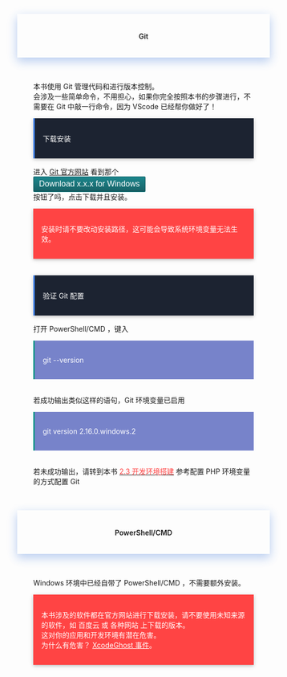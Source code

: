 <div style="text-align:center;padding-left:2rem;padding-right:2rem;padding-top:1rem;padding-bottom:1rem;box-shadow:0 8px 17px 0 rgba(76,124,226,.2), 0 6px 20px 0 rgba(49,115,211,.19)">
<h4 class="margin-top:5rem;"><span style="font-weight:600">Git</span></h4>
</div>
<br>
<div style="padding-left:2rem;padding-right:2rem;padding-top:1rem;">
    <p>
        本书使用 Git 管理代码和进行版本控制。
        <br>
        会涉及一些简单命令，不用担心，如果你完全按照本书的步骤进行，不需要在 Git 中敲一行命令，因为 VScode 已经帮你做好了！
        <br>
    </p>
    <div style="background-color:#1C2331;color:#fff;border-left:solid 3px #4285F4;padding-top:1rem;padding-bottom:1rem;margin-bottom:1rem;box-shadow:0 2px 5px 0 rgba(0,0,0,.16), 0 2px 10px 0 rgba(0,0,0,.12);">
        <p style="margin-left: 1rem;margin-right: 1rem;">
            <span>下载安装</span>
        </p>
    </div>
    <p>
        进入 <a href="https://git-scm.com/" target="_black" rel="noopener noreferrer">Git 官方网站</a> 
        看到那个 <button style="border-radius:2px;box-shadow:0 1px 0 #148a92;display:block;width:224px;padding:5px 0;font-size:16px;color:#fff;text-align:center;background-image:linear-gradient(#1c868c,#186368);border-top:solid 1px #085e64;border-right:solid 1px #1f6367;border-bottom:solid 1px #134143;border-left:solid 1px #1f6367;transition-duration:0.3s">Download x.x.x for Windows</button> 按钮了吗，点击下载并且安装。
    </p>
    <div style="background-color:#ff4444;color:#fff;padding-top:1rem;padding-bottom:1rem;margin-bottom:1rem;box-shadow:0 2px 5px 0 rgba(0,0,0,.16), 0 2px 10px 0 rgba(0,0,0,.12);">
        <p style="margin-left: 1rem;margin-right: 1rem;">
            <span>
                安装时请不要改动安装路径，这可能会导致系统环境变量无法生效。
            </span>
        </p>
    </div>
    <br>
    <div style="background-color:#1C2331;color:#fff;border-left:solid 3px #4285F4;padding-top:1rem;padding-bottom:1rem;margin-bottom:1rem;box-shadow:0 2px 5px 0 rgba(0,0,0,.16), 0 2px 10px 0 rgba(0,0,0,.12);">
        <p style="margin-left: 1rem;margin-right: 1rem;">
            <span>验证 Git 配置</span>
        </p>
    </div>
    <p>
        打开 PowerShell/CMD ，键入
    </p>
    <div style="background-color:rgba(63, 81, 181, 0.7);color:#fff;border-left:solid 3px #009688;padding-top:1rem;padding-bottom:1rem;">
        <p style="margin-left: 1rem;margin-right: 1rem;">
            <span>
                git --version
            </span>
        </p>
    </div>
    <br>
    <p>
        若成功输出类似这样的语句，Git 环境变量已启用
    </p>
    <div style="background-color:rgba(63, 81, 181, 0.7);color:#fff;border-left:solid 3px #009688;padding-top:1rem;padding-bottom:1rem;">
        <p style="margin-left: 1rem;margin-right: 1rem;">
            <span>
                git version 2.16.0.windows.2 
            </span>
        </p>
    </div>
    <br>
    <p>
        若未成功输出，请转到本书 <a href="https://www.kancloud.cn/agdholo/thinkphp/507676" rel="noopener noreferrer"><span style="color:#ff4444">2.3 开发环境搭建</span></a> 参考配置 PHP 环境变量的方式配置 Git
    </p>
</div>
<br><br>
<div style="text-align:center;padding-left:2rem;padding-right:2rem;padding-top:1rem;padding-bottom:1rem;box-shadow:0 8px 17px 0 rgba(76,124,226,.2), 0 6px 20px 0 rgba(49,115,211,.19)">
<h4 class="margin-top:5rem;"><span style="font-weight:600">PowerShell/CMD</span></h4>
</div>
<br>
<div style="padding-left:2rem;padding-right:2rem;padding-top:1rem;">
    <p>
        Windows 环境中已经自带了 PowerShell/CMD ，不需要额外安装。
    </p>
    <div style="background-color:#ff4444;color:#fff;padding-top:1rem;padding-bottom:1rem;margin-bottom:1rem;box-shadow:0 2px 5px 0 rgba(0,0,0,.16), 0 2px 10px 0 rgba(0,0,0,.12);">
        <p style="margin-left: 1rem;margin-right: 1rem;">
            <span>
                本书涉及的软件都在官方网站进行下载安装，请不要使用未知来源的软件，如 百度云 或 各种网站 上下载的版本。
                <br>
                这对你的应用和开发环境有潜在危害。
                <br>
                为什么有危害？ <a href="https://weibo.com/p/1001603888503866975286" rel="noopener noreferrer" target="_black" style="color:#fff">XcodeGhost 事件</a>。
            </span>
        </p>
    </div>
</div>
